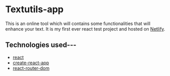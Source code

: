 # Textutils-app

This is an online tool which will contains some functionalities that will enhance your text. It is my first ever react test project and hosted on [Netlify](https://www.netlify.com/).

## Technologies used---

* [react](http://www.reactjs.com)
* [create-react-app](https://github.com/facebookincubator/create-react-app)
* [react-router-dom](https://github.com/ReactTraining/react-router)

